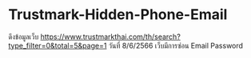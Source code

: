 # Trustmark-Hidden-Phone-Email

ดึงข้อมูลเว็บ https://www.trustmarkthai.com/th/search?type_filter=0&total=5&page=1
วันที่ 8/6/2566
เว็บมีการซ่อน Email Password 
